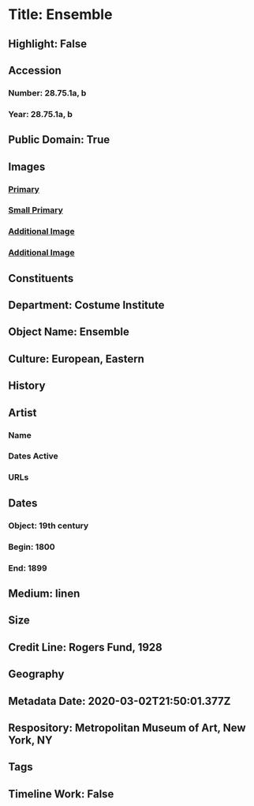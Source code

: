 # Title: Ensemble
## Highlight: False
## Accession
### Number: 28.75.1a, b
### Year: 28.75.1a, b
## Public Domain: True
## Images
### [Primary](https://images.metmuseum.org/CRDImages/ci/original/28.75.1a_F.jpg)
### [Small Primary](https://images.metmuseum.org/CRDImages/ci/web-large/28.75.1a_F.jpg)
### [Additional Image](https://images.metmuseum.org/CRDImages/ci/original/28.75.1a_B.jpg)
### [Additional Image](https://images.metmuseum.org/CRDImages/ci/original/28.75.1b_S.jpg)
## Constituents
## Department: Costume Institute
## Object Name: Ensemble
## Culture: European, Eastern
## History
## Artist
### Name
### Dates Active
### URLs
## Dates
### Object: 19th century
### Begin: 1800
### End: 1899
## Medium: linen
## Size
## Credit Line: Rogers Fund, 1928
## Geography
## Metadata Date: 2020-03-02T21:50:01.377Z
## Respository: Metropolitan Museum of Art, New York, NY
## Tags
## Timeline Work: False